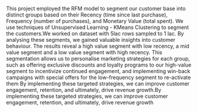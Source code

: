 This project employed the RFM model to segment our customer base into distinct groups based on their Recency (time since last purchase), Frequency (number of purchases), and Monetary Value (total spent). We use techniques of Unsupervised Learning - KMeans Clustering to segment the customers.We worked on dataset with 5lac rows sampled to 1 lac. By analysing these segments, we gained valuable insights into customer behaviour. The results reveal a high value segment with low recency, a mid value segment and a low value segment with high recency. This segmentation allows us to personalise marketing strategies for each group, such as offering exclusive discounts and loyalty programs to our high-value segment to incentivize continued engagement, and implementing win-back campaigns with special offers for the low-frequency segment to re-activate them By implementing these targeted strategies, we can improve customer engagement, retention, and ultimately, drive revenue growth.By implementing these targeted strategies, we can improve customer engagement, retention, and ultimately, drive revenue growth
